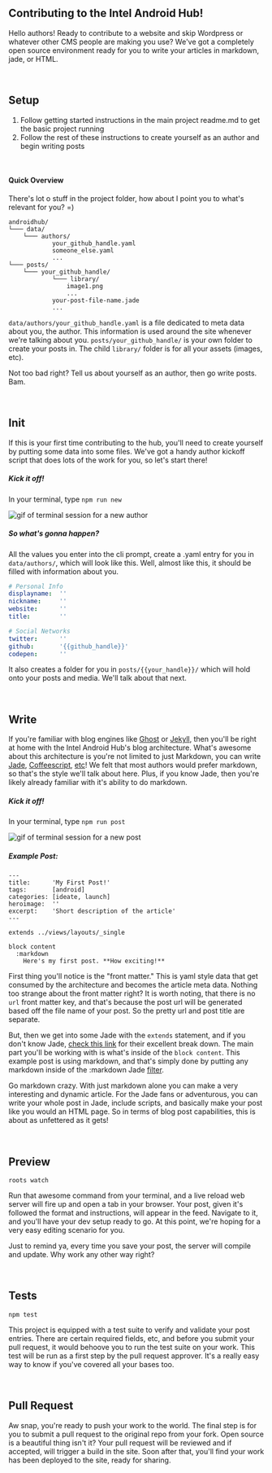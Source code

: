## Contributing to the Intel Android Hub!
Hello authors! Ready to contribute to a website and skip Wordpress or whatever other CMS people are making you use? We've got a completely open source environment ready for you to write your articles in markdown, jade, or HTML. 

&nbsp;
&nbsp;


## Setup
1. Follow getting started instructions in the main project readme.md to get the basic project running
2. Follow the rest of these instructions to create yourself as an author and begin writing posts

&nbsp;

#### Quick Overview
There's lot o stuff in the project folder, how about I point you to what's relevant for you? =)

```dir
androidhub/
└─── data/
    └─── authors/
    		your_github_handle.yaml
    		someone_else.yaml
    		...
└─── posts/
    └─── your_github_handle/
            └─── library/
                image1.png
                ...
    		your-post-file-name.jade
            ...
```

`data/authors/your_github_handle.yaml` is a file dedicated to meta data about you, the author. This information is used around the site whenever we're talking about you. 
`posts/your_github_handle/` is your own folder to create your posts in. The child `library/` folder is for all your assets (images, etc).

Not too bad right? Tell us about yourself as an author, then go write posts. Bam.


&nbsp;
&nbsp;


## Init
If this is your first time contributing to the hub, you'll need to create yourself by putting some data into some files. We've got a handy author kickoff script that does lots of the work for you, so let's start there!

##### Kick it off!
In your terminal, type `npm run new`

![gif of terminal session for a new author](https://drive.google.com/uc?id=0B6rG4e8CXFiGZlhveENmeWRVLXc)

##### So what's gonna happen?
All the values you enter into the cli prompt, create a .yaml entry for you in `data/authors/`, which will look like this. Well, almost like this, it should be filled with information about you.

```yaml
# Personal Info
displayname:  ''
nickname:     ''
website:      ''
title:        ''

# Social Networks
twitter:      ''
github:       '{{github_handle}}'
codepen:      ''
```

It also creates a folder for you in `posts/{{your_handle}}/` which will hold onto your posts and media. We'll talk about that next.


&nbsp;
&nbsp;


## Write
If you're familiar with blog engines like [Ghost](https://ghost.org/) or [Jekyll](http://jekyllrb.com/), then you'll be right at home with the Intel Android Hub's blog architecture. What's awesome about this architecture is you're not limited to just Markdown, you can write [Jade](http://jade-lang.com/), [Coffeescript](http://coffeescript.org/), [etc](http://jade-lang.com/reference/filters/)! We felt that most authors would prefer markdown, so that's the style we'll talk about here. Plus, if you know Jade, then you're likely already familiar with it's ability to do markdown.

##### Kick it off!
In your terminal, type `npm run post`

![gif of terminal session for a new post](https://drive.google.com/uc?id=0B6rG4e8CXFiGS1RPU1BfOU5vdGs)

##### Example Post:

```jade
---
title:      'My First Post!'
tags:       [android]
categories: [ideate, launch]
heroimage:  ''
excerpt:    'Short description of the article'
---

extends ../views/layouts/_single

block content
  :markdown
    Here's my first post. **How exciting!**
```

First thing you'll notice is the "front matter." This is yaml style data that get consumed by the architecture and becomes the article meta data. Nothing too strange about the front matter right? It is worth noting, that there is no `url` front matter key, and that's because the post url will be generated based off the file name of your post. So the pretty url and post title are separate.

But, then we get into some Jade with the `extends` statement, and if you don't know Jade, [check this link](http://jade-lang.com/reference/extends/) for their excellent break down. The main part you'll be working with is what's inside of the `block content`. This example post is using markdown, and that's simply done by putting any markdown inside of the :markdown Jade [filter](http://jade-lang.com/reference/filters/). 

Go markdown crazy. With just markdown alone you can make a very interesting and dynamic article. For the Jade fans or adventurous, you can write your whole post in Jade, include scripts, and basically make your post like you would an HTML page. So in terms of blog post capabilities, this is about as unfettered as it gets!


&nbsp;
&nbsp;


## Preview
`roots watch`

Run that awesome command from your terminal, and a live reload web server will fire up and open a tab in your browser. Your post, given it's followed the format and instructions, will appear in the feed. Navigate to it, and you'll have your dev setup ready to go. At this point, we're hoping for a very easy editing scenario for you.

Just to remind ya, every time you save your post, the server will compile and update. Why work any other way right?


&nbsp;
&nbsp;


## Tests
`npm test`

This project is equipped with a test suite to verify and validate your post entries. There are certain required fields, etc, and before you submit your pull request, it would behoove you to run the test suite on your work. This test will be run as a first step by the pull request approver. It's a really easy way to know if you've covered all your bases too.


&nbsp;
&nbsp;


## Pull Request
Aw snap, you're ready to push your work to the world. The final step is for you to submit a pull request to the original repo from your fork. Open source is a beautiful thing isn't it? Your pull request will be reviewed and if accepted, will trigger a build in the site. Soon after that, you'll find your work has been deployed to the site, ready for sharing.


